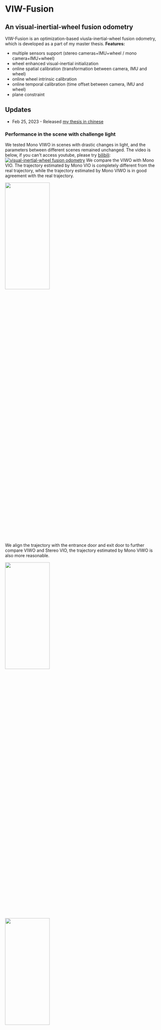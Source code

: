 # VIW-Fusion
## An visual-inertial-wheel fusion odometry
VIW-Fusion is an optimization-based viusla-inertial-wheel fusion odometry, which is developed as a part of my master thesis.
**Features:**
- multiple sensors support (stereo cameras+IMU+wheel / mono camera+IMU+wheel)
- wheel enhanced visual-inertial initialization
- online spatial calibration (transformation between camera, IMU and wheel)
- online wheel intrinsic calibration
- online temporal calibration (time offset between camera, IMU and wheel)
- plane constraint

## Updates
- Feb 25, 2023 - Released [my thesis in chinese](https://github.com/TouchDeeper/VIW-Fusion/blob/master/Thesis%20-%20TingdaZhuang%20-%20Chinese%20-%20Research%20on%20Multi-sensor%20Fusion%20Localization%20of%20Mobile%20Robot%20Based%20on%20ROS.pdf)

### Performance in the scene with challenge light
We tested Mono VIWO in scenes with drastic changes in light, and the parameters between different scenes remained unchanged. The video is below, if you can't access youtube, please try [bilibili](https://www.bilibili.com/video/BV1zg411N75H?share_source=copy_web):
[![visual-inertial-wheel fusion odometry](https://res.cloudinary.com/marcomontalbano/image/upload/v1638587991/video_to_markdown/images/youtube--HXNaLTJWea4-c05b58ac6eb4c4700831b2b3070cd403.jpg)](https://youtu.be/HXNaLTJWea4 "visual-inertial-wheel fusion odometry")
We compare the VIWO with Mono VIO. The trajectory estimated by Mono VIO is completely different from the real trajectory, while the trajectory estimated by Mono VIWO is in good agreement with the real trajectory.

[//]: # (<img src = "/home/td/slam/vins_fusion_ws/src/VINS-Fusion/support_files/image/mono_compare.png" width = 54% height = 30% />)

<img src = "https://github.com/TouchDeeper/VIW-Fusion/blob/master/support_files/image/mono_compare.png" width = 54% height = 30% />

We align the trajectory with the entrance door and exit door to further compare VIWO and Stereo VIO, the trajectory estimated by Mono VIWO is also more reasonable.

[//]: # (<img src = "/home/td/slam/vins_fusion_ws/src/VINS-Fusion/support_files/image/performance_compare_light.png" width = 54% height = 30% />)
[//]: # (<img src = "/home/td/slam/vins_fusion_ws/src/VINS-Fusion/support_files/image/performance_compare_dark.png" width = 54% height = 30% />)

<img src = "https://github.com/TouchDeeper/VIW-Fusion/blob/master/support_files/image/performance_compare_light.png" width = 54% height = 30% />
<img src = "https://github.com/TouchDeeper/VIW-Fusion/blob/master/support_files/image/performance_compare_dark.png" width = 54% height = 30% />

## 1. Prerequisites
### 1.1 **Ubuntu** and **ROS**
Ubuntu 64-bit 16.04 or 18.04.
ROS Kinetic or Melodic. [ROS Installation](http://wiki.ros.org/ROS/Installation)


### 1.2. **Ceres Solver**
Follow [Ceres Installation](http://ceres-solver.org/installation.html).

Version: 1.14.0

### 1.3 **Sophus**
```asm
git clone https://github.com/strasdat/Sophus.git
cd Sophus && git checkout a0fe89a323e20c42d3cecb590937eb7a06b8343a
mkdir build && cd ./build
cmake ..
make -j4
sudo make install
```

## 2. Build VIW-Fusion
Clone the repository and catkin_make:
```asm
cd ~/catkin_ws/src
git clone https://github.com/TouchDeeper/VIW-Fusion.git
cd ../
catkin_make
source ~/catkin_ws/devel/setup.bash
```
(if you fail in this step, try to find another computer with clean system or reinstall Ubuntu and ROS)

## 3. Example

Download dataset [here](https://drive.google.com/drive/folders/1m2msbo3DRGhtINtDE47v-1blyJc0RK0E?usp=sharing).
```asm
roslaunch vins vins_rviz.launch
rosrun vins viwo_node ~/catkin_ws/src/VIW-Fusion/config/realsense_d435i/realsense_stereo_imu_config_ridgeback.yaml 
(optional) rosrun loop_fusion loop_fusion_node ~/catkin_ws/src/VIW-Fusion/config/realsense_d435i/realsense_stereo_imu_config_ridgeback.yaml
rosbag play YOUR_DATASET_FOLDER/ridgeback_dark.bag
```

## 4. Citation
If you use this package for your research, a footnote with the link to this repository is appreciated: `github.com/TouchDeeper/VIW-Fusion`, or for citation with BibTeX:
```
@misc{ztd2021viwo,
  title={VIW-Fusion: visual-inertial-wheel fusion odometry.},
  author={Tingda Zhuang},
  howpublished={\url{https://github.com/TouchDeeper/VIW-Fusion}},
  year={2021}
}
```

## Acknowledgment
I need to thank HKUST Aerial Robotics Group led by Prof. Shaojie Shen for their outstanding work [VINS-Fusion](https://github.com/HKUST-Aerial-Robotics/VINS-Fusion). VIW-Fusion is developed based on VINS-Fusion.
